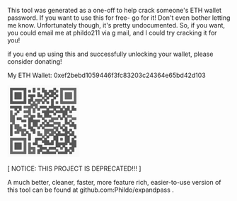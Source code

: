 This tool was generated as a one-off to help crack someone's ETH wallet password. If you want to use this for free- go for it! Don't even bother letting me know. Unfortunately though, it's pretty undocumented. So, if you want, you could email me at phildo211 via g mail, and I could try cracking it for you!

if you end up using this and successfully unlocking your wallet, please consider donating!

My ETH Wallet: 0xef2bebd1059446f3fc83203c24364e65bd42d103

![0xef2bebd1059446f3fc83203c24364e65bd42d103](https://raw.githubusercontent.com/Phildo/brutedist/master/eth.png)

[ NOTICE: THIS PROJECT IS DEPRECATED!!! ]

A much better, cleaner, faster, more feature rich, easier-to-use version of this tool can be found at github.com:Phildo/expandpass .
